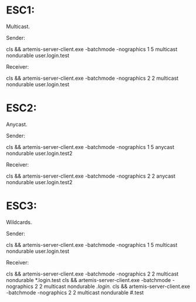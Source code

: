 # ESC1:
Multicast.

Sender:

cls && artemis-server-client.exe -batchmode -nographics 1 5 multicast nondurable user.login.test

Receiver:

cls && artemis-server-client.exe -batchmode -nographics 2 2 multicast nondurable user.login.test

# ESC2:
Anycast.

Sender:

cls && artemis-server-client.exe -batchmode -nographics 1 5 anycast nondurable user.login.test2

Receiver:

cls && artemis-server-client.exe -batchmode -nographics 2 2 anycast nondurable user.login.test2

# ESC3:
Wildcards.

Sender:

cls && artemis-server-client.exe -batchmode -nographics 1 5 multicast nondurable user.login.test

Receiver:

cls && artemis-server-client.exe -batchmode -nographics 2 2 multicast nondurable *.login.test
cls && artemis-server-client.exe -batchmode -nographics 2 2 multicast nondurable *.login.*
cls && artemis-server-client.exe -batchmode -nographics 2 2 multicast nondurable #.test
